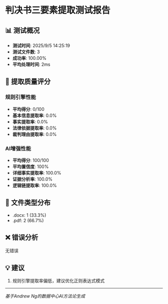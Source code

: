 # 判决书三要素提取测试报告

## 📊 测试概况
- **测试时间**: 2025/9/5 14:25:19
- **测试文件数**: 3
- **成功率**: 100.00%
- **平均处理时间**: 2ms

## 🎯 提取质量评分

### 规则引擎性能
- **平均得分**: 0/100
- **基本信息提取率**: 0.0%
- **事实提取率**: 0.0%
- **法律依据提取率**: 0.0%
- **裁判理由提取率**: 0.0%

### AI增强性能
- **平均得分**: 100/100
- **平均置信度**: 100%
- **详细事实提取率**: 100.0%
- **证据分析率**: 100.0%
- **逻辑链提取率**: 100.0%

## 📁 文件类型分布
- .docx: 1 (33.3%)
- .pdf: 2 (66.7%)

## ❌ 错误分析
无错误

## 💡 建议
1. 规则引擎提取率偏低，建议优化正则表达式模式

---
*基于Andrew Ng的数据中心AI方法论生成*
